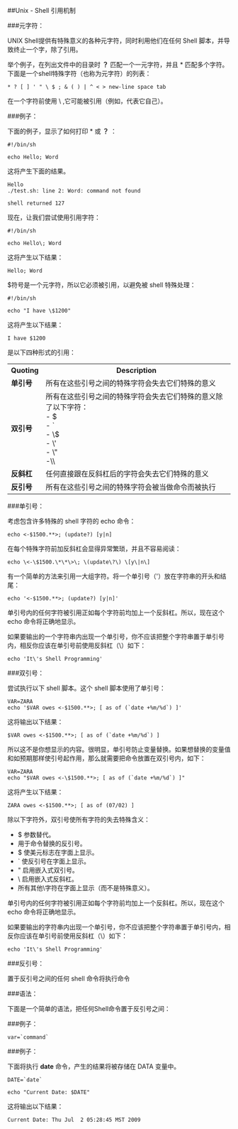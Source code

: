 ##Unix - Shell 引用机制

###元字符：

UNIX Shell提供有特殊意义的各种元字符，同时利用他们在任何 Shell 脚本，并导致终止一个字，除了引用。

举个例子，在列出文件中的目录时 **？** 匹配一个一元字符，并且 * 匹配多个字符。下面是一个shell特殊字符（也称为元字符）的列表：


    * ? [ ] ' " \ $ ; & ( ) | ^ < > new-line space tab

在一个字符前使用 \ ,它可能被引用（例如，代表它自己）。

###例子：

下面的例子，显示了如何打印 * 或  **？** ：

    #!/bin/sh
    
    echo Hello; Word

这将产生下面的结果。

    Hello
    ./test.sh: line 2: Word: command not found
    
    shell returned 127

现在，让我们尝试使用引用字符：

    #!/bin/sh
    
    echo Hello\; Word

这将产生以下结果：

    Hello; Word

$符号是一个元字符，所以它必须被引用，以避免被 shell 特殊处理：

    #!/bin/sh
    
    echo "I have \$1200"

这将产生以下结果：

    I have $1200

是以下四种形式的引用：

<table>
	<tr><th>Quoting</th><th>Description</th></tr>
	<tr><td><strong>单引号</strong></td><td>所有在这些引号之间的特殊字符会失去它们特殊的意义</td></tr>
	<tr><td><strong>双引号</strong></td><td>所有在这些引号之间的特殊字符会失去它们特殊的意义除了以下字符：<br>
- $<br>
- `<br> 
-  \$<br>
- \'<br>
- \"<br>
-\\<br>
    </td></tr>
	<tr><td><strong>反斜杠</strong></td><td>任何直接跟在反斜杠后的字符会失去它们特殊的意义</td></tr>
	<tr><td><strong>反引号</strong></td><td>所有在这些引号之间的特殊字符会被当做命令而被执行</td></tr>
</table>

###单引号：

考虑包含许多特殊的 shell 字符的 echo 命令：

    echo <-$1500.**>; (update?) [y|n]

在每个特殊字符前加反斜杠会显得异常繁琐，并且不容易阅读：

    echo \<-\$1500.\*\*\>\; \(update\?\) \[y\|n\]
    
有一个简单的方法来引用一大组字符。将一个单引号（'）放在字符串的开头和结尾：

    echo '<-$1500.**>; (update?) [y|n]'

单引号内的任何字符被引用正如每个字符前均加上一个反斜杠。所以，现在这个 echo 命令将正确地显示。

如果要输出的一个字符串内出现一个单引号，你不应该把整个字符串置于单引号内，相反你应该在单引号前使用反斜杠（\）如下：

    echo 'It\'s Shell Programming'

###双引号：

尝试执行以下 shell 脚本。这个 shell 脚本使用了单引号：


    VAR=ZARA
    echo '$VAR owes <-$1500.**>; [ as of (`date +%m/%d`) ]'

这将输出以下结果：

    $VAR owes <-$1500.**>; [ as of (`date +%m/%d`) ]

所以这不是你想显示的内容。很明显，单引号防止变量替换。如果想替换的变量值和如预期那样使引号起作用，那么就需要把命令放置在双引号内，如下：

    VAR=ZARA
    echo "$VAR owes <-\$1500.**>; [ as of (`date +%m/%d`) ]"

这将产生以下结果：


    ZARA owes <-$1500.**>; [ as of (07/02) ]

除以下字符外，双引号使所有字符的失去特殊含义：

- $ 参数替代。
- 用于命令替换的反引号。
- \$ 使美元标志在字面上显示。
- \` 使反引号在字面上显示。
- \" 启用嵌入式双引号。
- \\ 启用嵌入式反斜杠。
- 所有其他\字符在字面上显示（而不是特殊意义）。

单引号内的任何字符被引用正如每个字符前均加上一个反斜杠。所以，现在这个 echo 命令将正确地显示。

如果要输出的字符串内出现一个单引号，你不应该把整个字符串置于单引号内，相反你应该在单引号前使用反斜杠（\）如下：

    echo 'It\'s Shell Programming'

###反引号：

置于反引号之间的任何 shell 命令将执行命令

###语法：

下面是一个简单的语法，把任何Shell命令置于反引号之间：

###例子：

    var=`command`

###例子：

下面将执行 **date** 命令，产生的结果将被存储在 DATA 变量中。

    DATE=`date`
    
    echo "Current Date: $DATE"

这将输出以下结果：

    Current Date: Thu Jul  2 05:28:45 MST 2009